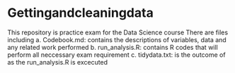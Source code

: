 # Gettingandcleaningdata
This repository is practice exam for the Data Science course
There are files including
  a. Codebook.md: contains the descriptions of variables, data and any related work performed 
  b. run_analysis.R: contains R codes that will perform all neccessary exam requirement
  c. tidydata.txt: is the outcome of as the run_analysis.R is excecuted
